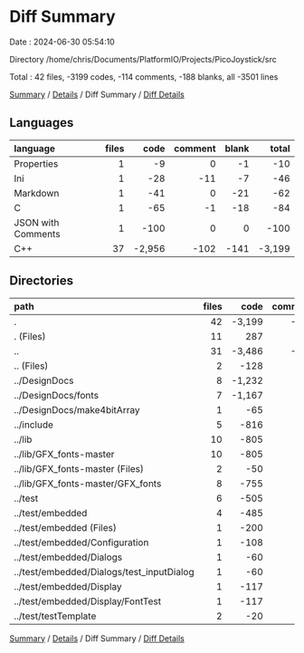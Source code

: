 # Diff Summary

Date : 2024-06-30 05:54:10

Directory /home/chris/Documents/PlatformIO/Projects/PicoJoystick/src

Total : 42 files,  -3199 codes, -114 comments, -188 blanks, all -3501 lines

[Summary](results.md) / [Details](details.md) / Diff Summary / [Diff Details](diff-details.md)

## Languages
| language | files | code | comment | blank | total |
| :--- | ---: | ---: | ---: | ---: | ---: |
| Properties | 1 | -9 | 0 | -1 | -10 |
| Ini | 1 | -28 | -11 | -7 | -46 |
| Markdown | 1 | -41 | 0 | -21 | -62 |
| C | 1 | -65 | -1 | -18 | -84 |
| JSON with Comments | 1 | -100 | 0 | 0 | -100 |
| C++ | 37 | -2,956 | -102 | -141 | -3,199 |

## Directories
| path | files | code | comment | blank | total |
| :--- | ---: | ---: | ---: | ---: | ---: |
| . | 42 | -3,199 | -114 | -188 | -3,501 |
| . (Files) | 11 | 287 | 24 | 45 | 356 |
| .. | 31 | -3,486 | -138 | -233 | -3,857 |
| .. (Files) | 2 | -128 | -11 | -7 | -146 |
| ../DesignDocs | 8 | -1,232 | -8 | -46 | -1,286 |
| ../DesignDocs/fonts | 7 | -1,167 | -7 | -28 | -1,202 |
| ../DesignDocs/make4bitArray | 1 | -65 | -1 | -18 | -84 |
| ../include | 5 | -816 | -5 | -17 | -838 |
| ../lib | 10 | -805 | -53 | -55 | -913 |
| ../lib/GFX_fonts-master | 10 | -805 | -53 | -55 | -913 |
| ../lib/GFX_fonts-master (Files) | 2 | -50 | 0 | -22 | -72 |
| ../lib/GFX_fonts-master/GFX_fonts | 8 | -755 | -53 | -33 | -841 |
| ../test | 6 | -505 | -61 | -108 | -674 |
| ../test/embedded | 4 | -485 | -59 | -93 | -637 |
| ../test/embedded (Files) | 1 | -200 | -26 | -10 | -236 |
| ../test/embedded/Configuration | 1 | -108 | -9 | -38 | -155 |
| ../test/embedded/Dialogs | 1 | -60 | -4 | -22 | -86 |
| ../test/embedded/Dialogs/test_inputDialog | 1 | -60 | -4 | -22 | -86 |
| ../test/embedded/Display | 1 | -117 | -20 | -23 | -160 |
| ../test/embedded/Display/FontTest | 1 | -117 | -20 | -23 | -160 |
| ../test/testTemplate | 2 | -20 | -2 | -15 | -37 |

[Summary](results.md) / [Details](details.md) / Diff Summary / [Diff Details](diff-details.md)